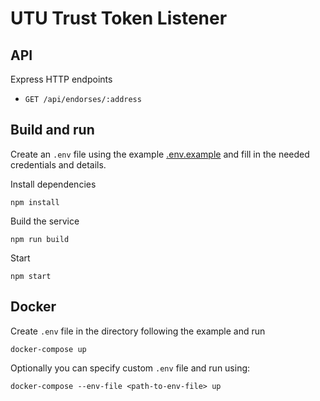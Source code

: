 # UTU Trust Token Listener

## API

Express HTTP endpoints

- `GET /api/endorses/:address`


## Build and run

Create an `.env` file using the example [.env.example](.env.example) and fill in the needed credentials and details.

Install dependencies
```
npm install
```

Build the service
```
npm run build
```

Start
```
npm start
```

## Docker

Create `.env` file in the directory following the example and run

```
docker-compose up
```

Optionally you can specify custom `.env` file and run using:
```
docker-compose --env-file <path-to-env-file> up
```

